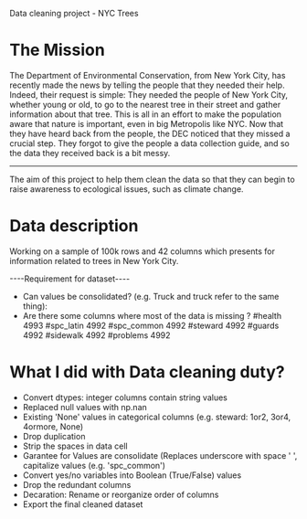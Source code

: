 Data cleaning project - NYC Trees
# The Mission
The Department of Environmental Conservation, from New York City, has recently made the news by telling the people that they needed their help. Indeed, their request is simple: They needed the people of New York City, whether young or old, to go to the nearest tree in their street and gather information about that tree. This is all in an effort to make the population aware that nature is important, even in big Metropolis like NYC. Now that they have heard back from the people, the DEC noticed that they missed a crucial step. They forgot to give the people a data collection guide, and so the data they received back is a bit messy.
***
The aim of this project to help them clean the data so that they can begin to raise awareness to ecological issues, such as climate change.

# Data description
Working on a sample of 100k rows and 42 columns which presents for information related to trees in New York City. 

----Requirement for dataset----
- Can values be consolidated? (e.g. Truck and truck refer to the same thing): 
- Are there some columns where most of the data is missing ? 
#health        4993
#spc_latin     4992
#spc_common    4992
#steward       4992
#guards        4992
#sidewalk      4992
#problems      4992

# What I did with Data cleaning duty?
- Convert dtypes: integer columns contain string values
- Replaced null values with np.nan
- Existing 'None' values in categorical columns (e.g. steward: 1or2, 3or4, 4ormore, None)
- Drop duplication
- Strip the spaces in data cell
- Garantee for Values are consolidate (Replaces underscore with space ' ', capitalize values (e.g. 'spc_common')
- Convert yes/no variables into Boolean (True/False) values
- Drop the redundant columns
- Decaration: Rename or reorganize order of columns
- Export the final cleaned dataset
